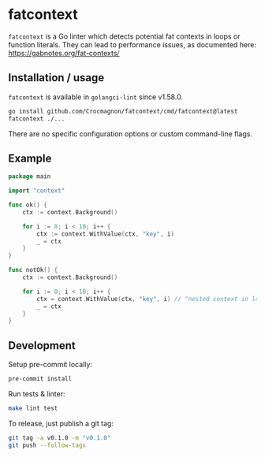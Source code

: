 # fatcontext

`fatcontext` is a Go linter which detects potential fat contexts in loops or function literals.
They can lead to performance issues, as documented here: https://gabnotes.org/fat-contexts/

## Installation / usage

`fatcontext` is available in `golangci-lint` since v1.58.0.

```bash
go install github.com/Crocmagnon/fatcontext/cmd/fatcontext@latest
fatcontext ./...
```

There are no specific configuration options or custom command-line flags.

## Example

```go
package main

import "context"

func ok() {
	ctx := context.Background()

	for i := 0; i < 10; i++ {
		ctx := context.WithValue(ctx, "key", i)
		_ = ctx
	}
}

func notOk() {
	ctx := context.Background()

	for i := 0; i < 10; i++ {
		ctx = context.WithValue(ctx, "key", i) // "nested context in loop"
		_ = ctx
	}
}
```

## Development

Setup pre-commit locally:
```bash
pre-commit install
```

Run tests & linter:
```bash
make lint test
```

To release, just publish a git tag:
```bash
git tag -a v0.1.0 -m "v0.1.0"
git push --follow-tags
```

